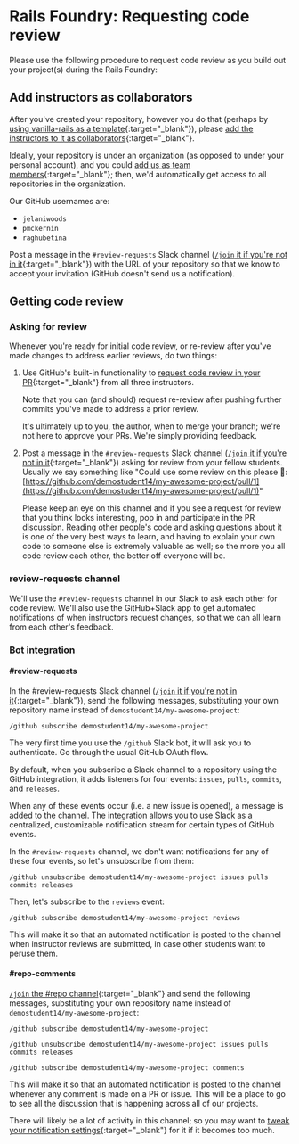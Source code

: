 # Rails Foundry: Requesting code review

Please use the following procedure to request code review as you build out your project(s) during the Rails Foundry:

## Add instructors as collaborators

After you've created your repository, however you do that (perhaps by [using vanilla-rails as a template](https://github.com/appdev-projects/vanilla-rails/generate){:target="_blank"}), please [add the instructors to it as collaborators](https://docs.github.com/en/github/setting-up-and-managing-your-github-user-account/inviting-collaborators-to-a-personal-repository){:target="_blank"}.

Ideally, your repository is under an organization (as opposed to under your personal account), and you could [add us as team members](https://docs.github.com/en/enterprise-server@3.0/organizations/managing-membership-in-your-organization/adding-people-to-your-organization){:target="_blank"}; then, we'd automatically get access to all repositories in the organization.

Our GitHub usernames are:

 - `jelaniwoods`
 - `pmckernin`
 - `raghubetina`

Post a message in the `#review-requests` Slack channel ([`/join` it if you're not in it](https://slack.com/help/articles/205239967-Join-a-channel){:target="_blank"}) with the URL of your repository so that we know to accept your invitation (GitHub doesn't send us a notification).

## Getting code review

### Asking for review

Whenever you're ready for initial code review, or re-review after you've made changes to address earlier reviews, do two things:

 1. Use GitHub's built-in functionality to [request code review in your PR](https://docs.github.com/en/github/collaborating-with-issues-and-pull-requests/requesting-a-pull-request-review){:target="_blank"} from all three instructors.

    Note that you can (and should) request re-review after pushing further commits you've made to address a prior review.

    It's ultimately up to you, the author, when to merge your branch; we're not here to approve your PRs. We're simply providing feedback.
 2. Post a message in the `#review-requests` Slack channel ([`/join` it if you're not in it](https://slack.com/help/articles/205239967-Join-a-channel){:target="_blank"}) asking for review from your fellow students. Usually we say something like "Could use some review on this please 👀: [https://github.com/demostudent14/my-awesome-project/pull/1](https://github.com/demostudent14/my-awesome-project/pull/1)"

    Please keep an eye on this channel and if you see a request for review that you think looks interesting, pop in and participate in the PR discussion. Reading other people's code and asking questions about it is one of the very best ways to learn, and having to explain your own code to someone else is extremely valuable as well; so the more you all code review each other, the better off everyone will be.

### review-requests channel

We'll use the `#review-requests` channel in our Slack to ask each other for code review. We'll also use the GitHub+Slack app to get automated notifications of when instructors request changes, so that we can all learn from each other's feedback.

### Bot integration

#### #review-requests

In the #review-requests Slack channel ([`/join` it if you're not in it](https://slack.com/help/articles/205239967-Join-a-channel){:target="_blank"}), send the following messages, substituting your own repository name instead of `demostudent14/my-awesome-project`:

```
/github subscribe demostudent14/my-awesome-project
```

The very first time you use the `/github` Slack bot, it will ask you to authenticate. Go through the usual GitHub OAuth flow.

By default, when you subscribe a Slack channel to a repository using the GitHub integration, it adds listeners for four events: `issues`, `pulls`, `commits`, and `releases`.

When any of these events occur (i.e. a new issue is opened), a message is added to the channel. The integration allows you to use Slack as a centralized, customizable notification stream for certain types of GitHub events.

In the `#review-requests` channel, we don't want notifications for any of these four events, so let's unsubscribe from them:

```
/github unsubscribe demostudent14/my-awesome-project issues pulls commits releases
```

Then, let's subscribe to the `reviews` event:

```
/github subscribe demostudent14/my-awesome-project reviews
```

This will make it so that an automated notification is posted to the channel when instructor reviews are submitted, in case other students want to peruse them.

#### #repo-comments

[`/join` the #repo channel](https://slack.com/help/articles/205239967-Join-a-channel){:target="_blank"} and send the following messages, substituting your own repository name instead of `demostudent14/my-awesome-project`:

```
/github subscribe demostudent14/my-awesome-project
```

```
/github unsubscribe demostudent14/my-awesome-project issues pulls commits releases
```

```
/github subscribe demostudent14/my-awesome-project comments
```

This will make it so that an automated notification is posted to the channel whenever any comment is made on a PR or issue. This will be a place to go to see all the discussion that is happening across all of our projects.

There will likely be a lot of activity in this channel; so you may want to [tweak your notification settings](https://slack.com/help/articles/360056534254-Manage-notifications-for-specific-channels-and-direct-messages){:target="_blank"} for it if it becomes too much.
